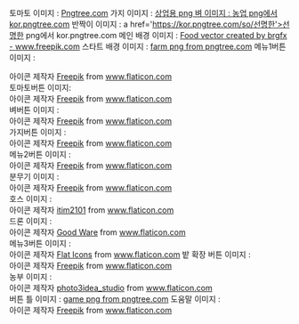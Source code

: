 토마토 이미지 : <a href="https://kor.pngtree.com">Pngtree.com</a> 
가지 이미지 : <a href='https://kor.pngtree.com/so/상업용'>상업용 png
벼 이미지 : <a href='https://kor.pngtree.com/so/농업'>농업 png에서 kor.pngtree.com</a>
반짝이 이미지 : a href='https://kor.pngtree.com/so/선명한'>선명한 png에서 kor.pngtree.com</a>
메인 배경 이미지 : <a href='https://www.freepik.com/vectors/food'>Food vector created by brgfx - www.freepik.com</a>
스타트 배경 이미지 : <a href='https://pngtree.com/so/farm'>farm png from pngtree.com</a>
메뉴1버튼 이미지 : <div>아이콘 제작자 <a href="https://www.freepik.com" title="Freepik">Freepik</a> from <a href="https://www.flaticon.com/kr/" title="Flaticon">www.flaticon.com</a></div>
토마토버튼 이미지: <div>아이콘 제작자 <a href="https://www.freepik.com" title="Freepik">Freepik</a> from <a href="https://www.flaticon.com/kr/" title="Flaticon">www.flaticon.com</a></div>
벼버튼 이미지 : <div>아이콘 제작자 <a href="https://www.freepik.com" title="Freepik">Freepik</a> from <a href="https://www.flaticon.com/kr/" title="Flaticon">www.flaticon.com</a></div>
가지버튼 이미지 : <div>아이콘 제작자 <a href="https://www.freepik.com" title="Freepik">Freepik</a> from <a href="https://www.flaticon.com/kr/" title="Flaticon">www.flaticon.com</a></div>
메뉴2버튼 이미지 : <div>아이콘 제작자 <a href="https://www.freepik.com" title="Freepik">Freepik</a> from <a href="https://www.flaticon.com/kr/" title="Flaticon">www.flaticon.com</a></div>
분무기 이미지 : <div>아이콘 제작자 <a href="https://www.freepik.com" title="Freepik">Freepik</a> from <a href="https://www.flaticon.com/kr/" title="Flaticon">www.flaticon.com</a></div>
호스 이미지 : <div>아이콘 제작자 <a href="https://www.flaticon.com/kr/authors/itim2101" title="itim2101">itim2101</a> from <a href="https://www.flaticon.com/kr/" title="Flaticon">www.flaticon.com</a></div>
드론 이미지 : <div>아이콘 제작자 <a href="https://www.flaticon.com/kr/authors/good-ware" title="Good Ware">Good Ware</a> from <a href="https://www.flaticon.com/kr/" title="Flaticon">www.flaticon.com</a></div>
메뉴3버튼 이미지 : <div>아이콘 제작자 <a href="https://www.flaticon.com/kr/authors/flat-icons" title="Flat Icons">Flat Icons</a> from <a href="https://www.flaticon.com/kr/" title="Flaticon">www.flaticon.com</a>
밭 확장 버튼 이미지 : <div>아이콘 제작자 <a href="https://www.freepik.com" title="Freepik">Freepik</a> from <a href="https://www.flaticon.com/kr/" title="Flaticon">www.flaticon.com</a></div>
농부 이미지 : <div>아이콘 제작자 <a href="https://www.flaticon.com/kr/authors/photo3idea-studio" title="photo3idea_studio">photo3idea_studio</a> from <a href="https://www.flaticon.com/kr/" title="Flaticon">www.flaticon.com</a></div>
버튼 틀 이미지 : <a href='https://pngtree.com/so/game'>game png from pngtree.com</a>
도움말 이미지 : <div>아이콘 제작자 <a href="https://www.freepik.com" title="Freepik">Freepik</a> from <a href="https://www.flaticon.com/kr/" title="Flaticon">www.flaticon.com</a></div>

